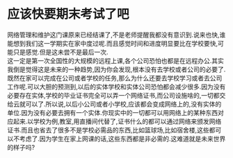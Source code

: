 # 应该快要期末考试了吧

网络管理和维护这门课原来已经结课了,不是老师提醒我都没有意识到.说来也快,谁能想到我们这一学期实在家中度过呢.而且感觉时间和进度明显要比在学校要快,可能只是感觉.但是这未尝不是最后一次.  
这一定是第一次全国性的大规模的远程上课,各个公司恐怕也都是在远程办公.其实我倒是觉得这是未来的一种趋势,因为你会发现,根本没有去学校或者公司的必要了.  
既然在家可以完成在公司或者学校的任务,那么为什么还要去学校学习或者去公司工作呢.可以大胆的预测到,以后的实体学校和实体公司恐怕都会减少很多.因为没有必要存在实体,学校的毕业证书完全可以弄一个网络证书,而公司设施啥的,一切都交给云就可以了.所以说,以后小公司或者小学校,应该都会变成网络上的,没有实体的单位.因为没有必要去拥有一个实体.你现实中的一切都可以用网络上的某种东西对应起来.以学校为例,教室,用直播间代替了,证书什么的都可以通过网络来颁发网络证书.而且也省去了很多不是学校必需品的东西,比如篮球场,比如宿舍楼,这些都可以不考虑了.因为学生在家上网课的话,这些东西都是非必需的.这难道就是未来世界的样子吗?
